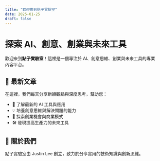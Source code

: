 ```yaml
---
title: "歡迎來到點子實驗室"
date: 2025-01-25
draft: false
---
```


# 探索 AI、創意、創業與未來工具

歡迎來到**點子實驗室**！這裡是一個專注於 AI、創意思維、創業與未來工具的專業內容平台。

## 🚀 最新文章

在這裡，我們每天分享新穎觀點與深度思考，幫助您：

- 🤖 了解最新的 AI 工具與應用
- 💡 培養創意思維與解決問題的能力  
- 🚀 探索創業機會與商業模式
- 🛠️ 發現提高生產力的未來工具

## 📖 關於我們

點子實驗室由 Justin Lee 創立，致力於分享實用的技術知識與創新思維。 